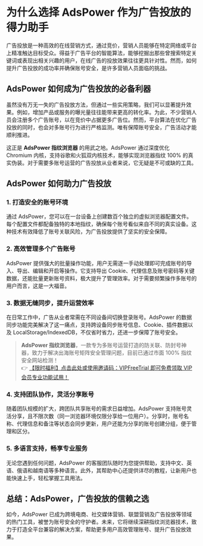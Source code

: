 # 为什么选择 AdsPower 作为广告投放的得力助手

广告投放是一种高效的在线营销方式，通过竞价，营销人员能够在特定网络或平台上精准触达目标受众。得益于广告平台的智能算法，能够挖掘出那些曾搜索特定关键词或表现出相关兴趣的用户，在线广告的投放效果往往更具针对性。然而，如何提升广告投放的成功率并确保账号安全，是许多营销人员面临的挑战。

## AdsPower 如何成为广告投放的必备利器

虽然没有万无一失的广告投放方法，但通过一些实用策略，我们可以显著提升效果。例如，增加产品或服务的曝光量往往能带来更高的转化率。为此，不少营销人员会注册多个广告账号，以在竞价中占据更多广告位。然而，平台算法在优化广告投放的同时，也会对多账号行为进行严格监测。唯有保障账号安全，广告活动才能顺利推进。

这正是 **AdsPower 指纹浏览器** 的用武之地。AdsPower 通过深度优化 Chromium 内核，支持谷歌和火狐双内核技术，能够实现浏览器指纹 100% 的真实伪装。对于需要多账号运营的广告投放从业者来说，它无疑是不可或缺的工具。

## AdsPower 如何助力广告投放

### 1. 打造安全的账号环境

通过 AdsPower，您可以在一台设备上创建数百个独立的虚拟浏览器配置文件。每个配置文件都配备独特的本地指纹，确保每个账号看似来自不同的真实设备。这种技术有效降低了账号关联风险，为广告投放提供了坚实的安全保障。

### 2. 高效管理多个广告账号

AdsPower 提供强大的批量操作功能，用户无需逐一手动处理即可完成账号的导入、导出、编辑和开启等操作。它支持导出 Cookie、代理信息及账号密码等关键数据，还能批量更新账号资料，极大提升了管理效率。对于需要频繁操作多账号的用户而言，这是一大福音。

### 3. 数据无缝同步，提升运营效率

在日常工作中，广告从业者常需在不同设备间切换登录账号。AdsPower 的数据同步功能完美解决了这一痛点，支持跨设备同步账号信息、Cookie、插件数据以及 LocalStorage/IndexedDB，不仅省时省力，还进一步保障了账号安全。

> **AdsPower 指纹浏览器**，一款专为多账号运营打造的防关联、防封号神器，致力于解决出海账号矩阵安全管理问题，目前已通过市面 100% 指纹安全网站检测！  
> 👉 [【限时福利】点击此处或使用邀请码：VIPFreeTrial 即可免费领取 VIP 会员专业功能试用！](https://bit.ly/adspower_free)

### 4. 支持团队协作，灵活分享账号

随着团队规模的扩大，跨团队共享账号的需求日益增加。AdsPower 支持账号灵活分享，且不限次数（同一浏览器环境仅限分享给一位用户）。分享时，账号名称、代理信息和备注等状态会同步更新，用户还能为分享的账号创建分组，便于管理和区分。

### 5. 多语言支持，畅享专业服务

无论您遇到任何问题，AdsPower 的客服团队随时为您提供帮助，支持中文、英语、俄语和越南语等多种语言。此外，其帮助中心还提供详尽的教程，让新用户也能快速上手，轻松掌握工具用法。

## 总结：AdsPower，广告投放的信赖之选

如今，AdsPower 已成为跨境电商、社交媒体营销、联盟营销及广告投放等领域的热门工具，被誉为账号安全的守护者。未来，它将继续深耕指纹浏览器技术，致力于打造全平台兼容的解决方案，帮助更多用户高效管理账号、提升广告投放效果。